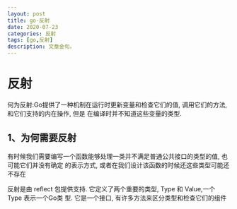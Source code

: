 ```yaml
---
layout: post
title: go-反射
date: 2020-07-23
categories: 反射
tags: [go,反射]
description: 文章金句。
---
```


<h1>反射</h1>
何为反射:Go提供了一种机制在运行时更新变量和检查它们的值, 调用它们的方法, 和它们支持的内在操作, 但是 在编译时并不知道这些变量的类型.<br>

<h2>1、为何需要反射</h2>
有时候我们需要编写一个函数能够处理一类并不满足普通公共接口的类型的值, 也可能它们并没有确定 的表示方式, 或者在我们设计该函数的时候还这些类型可能还不存在<br>


反射是由 reflect 包提供支持. 它定义了两个重要的类型, Type 和 Value,一个 Type 表示一个Go类 型. 它是一个接口, 有许多方法来区分类型和检查它们的组件








